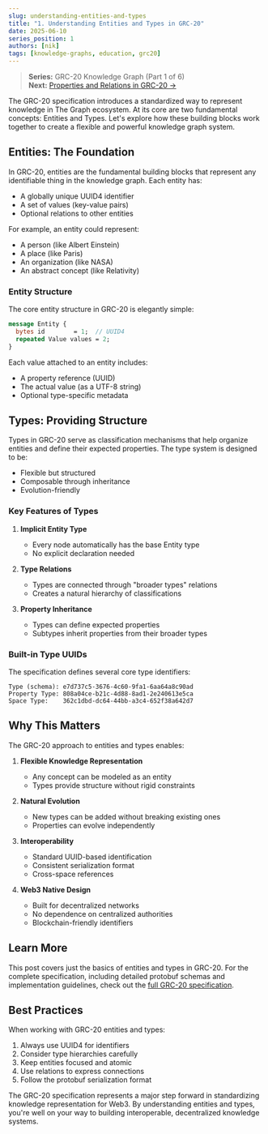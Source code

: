 ```yaml
---
slug: understanding-entities-and-types
title: "1. Understanding Entities and Types in GRC-20"
date: 2025-06-10
series_position: 1
authors: [nik]
tags: [knowledge-graphs, education, grc20]
---
```


> **Series:** GRC-20 Knowledge Graph (Part 1 of 6)  
> **Next:** [Properties and Relations in GRC-20 →](/blog/properties-and-relations-in-grc20)

The GRC-20 specification introduces a standardized way to represent knowledge in The Graph ecosystem. At its core are two fundamental concepts: Entities and Types. Let's explore how these building blocks work together to create a flexible and powerful knowledge graph system.

<!-- truncate -->

## Entities: The Foundation

In GRC-20, entities are the fundamental building blocks that represent any identifiable thing in the knowledge graph. Each entity has:

- A globally unique UUID4 identifier
- A set of values (key-value pairs)
- Optional relations to other entities

For example, an entity could represent:
- A person (like Albert Einstein)
- A place (like Paris)
- An organization (like NASA)
- An abstract concept (like Relativity)

### Entity Structure

The core entity structure in GRC-20 is elegantly simple:

```proto
message Entity {
  bytes id        = 1;  // UUID4
  repeated Value values = 2;
}
```

Each value attached to an entity includes:
- A property reference (UUID)
- The actual value (as a UTF-8 string)
- Optional type-specific metadata

## Types: Providing Structure

Types in GRC-20 serve as classification mechanisms that help organize entities and define their expected properties. The type system is designed to be:

- Flexible but structured
- Composable through inheritance
- Evolution-friendly

### Key Features of Types

1. **Implicit Entity Type**
   - Every node automatically has the base Entity type
   - No explicit declaration needed

2. **Type Relations**
   - Types are connected through "broader types" relations
   - Creates a natural hierarchy of classifications

3. **Property Inheritance**
   - Types can define expected properties
   - Subtypes inherit properties from their broader types

### Built-in Type UUIDs

The specification defines several core type identifiers:

```
Type (schema): e7d737c5-3676-4c60-9fa1-6aa64a8c90ad
Property Type: 808a04ce-b21c-4d88-8ad1-2e240613e5ca
Space Type:    362c1dbd-dc64-44bb-a3c4-652f38a642d7
```

## Why This Matters

The GRC-20 approach to entities and types enables:

1. **Flexible Knowledge Representation**
   - Any concept can be modeled as an entity
   - Types provide structure without rigid constraints

2. **Natural Evolution**
   - New types can be added without breaking existing ones
   - Properties can evolve independently

3. **Interoperability**
   - Standard UUID-based identification
   - Consistent serialization format
   - Cross-space references

4. **Web3 Native Design**
   - Built for decentralized networks
   - No dependence on centralized authorities
   - Blockchain-friendly identifiers

## Learn More

This post covers just the basics of entities and types in GRC-20. For the complete specification, including detailed protobuf schemas and implementation guidelines, check out the [full GRC-20 specification](https://forum.thegraph.com/t/grc-20-knowledge-graph/6161).

## Best Practices

When working with GRC-20 entities and types:

1. Always use UUID4 for identifiers
2. Consider type hierarchies carefully
3. Keep entities focused and atomic
4. Use relations to express connections
5. Follow the protobuf serialization format

The GRC-20 specification represents a major step forward in standardizing knowledge representation for Web3. By understanding entities and types, you're well on your way to building interoperable, decentralized knowledge systems. 